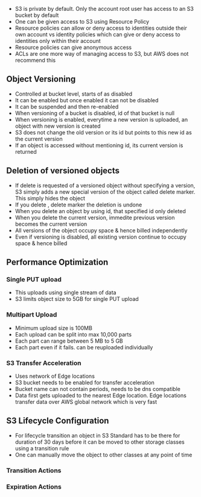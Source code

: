 * S3 is private by default. Only the account root user has access to an S3 bucket by default
* One can be given access to S3 using Resource Policy
* Resource policies can allow or deny access to identities outside their own account vs identity policies which can give or deny access to identities only within their account
* Resource policies can give anonymous access
* ACLs are one more way of managing access to S3, but AWS does not recommend this

## Object Versioning

* Controlled at bucket level, starts of as disabled
* It can be enabled but once enabled it can not be disabled
* It can be suspended and then re-enabled
* When versioning of a bucket is disabled, id of that bucket is null
* When versioning is enabled, everytime a new version is uploaded, an object with new version is created
* S3 does not change the old version or its id but points to this new id as the current version
* If an object is accessed without mentioning id, its current version is returned

## Deletion of versioned objects
* If delete is requested of a versioned object without specifying a version, S3 simply adds a new special version of the object called delete marker. This simply hides the object
* If you delete , delete marker the deletion is undone
* When you delete an object by using id, that specified id only deleted
* When you delete the current version, immedite previous version becomes the current version
* All versions of the object occupy space & hence billed independently
* Even if versioning is disabled, all existing version continue to occupy space & hence billed

## Performance Optimization

### Single PUT upload
* This uploads using single stream of data
* S3 limits object size to 5GB for single PUT upload

### Multipart Upload
* Minimum upload size is 100MB
* Each upload can be split into max  10,000 parts
* Each part can range between 5 MB to 5 GB
* Each part even if it fails. can be reuploaded individually

### S3 Transfer Acceleration
* Uses network of Edge locations
* S3 bucket needs to be enabled for transfer acceleration
* Bucket name can not contain periods, needs to be dns compatible
* Data first gets uploaded to the nearest Edge location. Edge locations transfer data over AWS global network which is very fast

## S3 Lifecycle Configuration
* For lifecycle transition an object in S3 Standard has to be there for duration of 30 days before it can be moved to other storage classes using a transition rule
* One can manually move the object to other classes at any point of time

### Transition Actions
### Expiration Actions